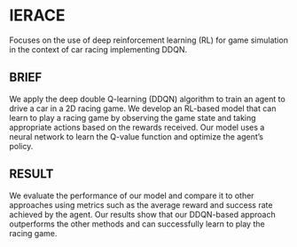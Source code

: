 # IERACE
Focuses on the use of deep reinforcement learning (RL) for game simulation in the context of car racing implementing DDQN.
## BRIEF
We apply the deep double Q-learning (DDQN) algorithm to train an agent to drive a car in a 2D racing game. We develop an RL-based model that can learn to play a racing game by observing the game state and taking appropriate actions based on the rewards received. Our model uses a neural network to learn the Q-value function and optimize the agent’s policy.
## RESULT
We evaluate the performance of our model and compare it to other approaches using metrics such as the average reward and success rate achieved by the agent. Our results show that our DDQN-based approach outperforms the other methods and can successfully learn to play the racing game.
